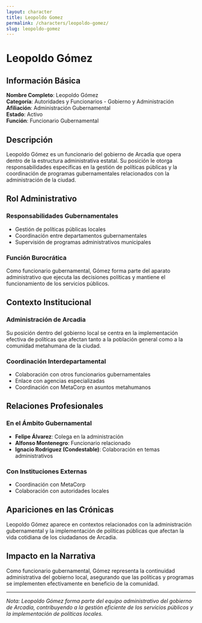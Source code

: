 ```yaml
---
layout: character
title: Leopoldo Gomez
permalink: /characters/leopoldo-gomez/
slug: leopoldo-gomez
---
```


# Leopoldo Gómez

## Información Básica

**Nombre Completo**: Leopoldo Gómez  
**Categoría**: Autoridades y Funcionarios - Gobierno y Administración  
**Afiliación**: Administración Gubernamental  
**Estado**: Activo  
**Función**: Funcionario Gubernamental

## Descripción

Leopoldo Gómez es un funcionario del gobierno de Arcadia que opera dentro de la estructura administrativa estatal. Su posición le otorga responsabilidades específicas en la gestión de políticas públicas y la coordinación de programas gubernamentales relacionados con la administración de la ciudad.

## Rol Administrativo

### Responsabilidades Gubernamentales
- Gestión de políticas públicas locales
- Coordinación entre departamentos gubernamentales
- Supervisión de programas administrativos municipales

### Función Burocrática
Como funcionario gubernamental, Gómez forma parte del aparato administrativo que ejecuta las decisiones políticas y mantiene el funcionamiento de los servicios públicos.

## Contexto Institucional

### Administración de Arcadia
Su posición dentro del gobierno local se centra en la implementación efectiva de políticas que afectan tanto a la población general como a la comunidad metahumana de la ciudad.

### Coordinación Interdepartamental
- Colaboración con otros funcionarios gubernamentales
- Enlace con agencias especializadas
- Coordinación con MetaCorp en asuntos metahumanos

## Relaciones Profesionales

### En el Ámbito Gubernamental
- **Felipe Álvarez**: Colega en la administración
- **Alfonso Montenegro**: Funcionario relacionado
- **Ignacio Rodriguez (Condestable)**: Colaboración en temas administrativos

### Con Instituciones Externas
- Coordinación con MetaCorp
- Colaboración con autoridades locales

## Apariciones en las Crónicas

Leopoldo Gómez aparece en contextos relacionados con la administración gubernamental y la implementación de políticas públicas que afectan la vida cotidiana de los ciudadanos de Arcadia.

## Impacto en la Narrativa

Como funcionario gubernamental, Gómez representa la continuidad administrativa del gobierno local, asegurando que las políticas y programas se implementen efectivamente en beneficio de la comunidad.

---

*Nota: Leopoldo Gómez forma parte del equipo administrativo del gobierno de Arcadia, contribuyendo a la gestión eficiente de los servicios públicos y la implementación de políticas locales.*